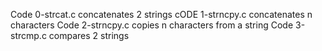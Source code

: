 Code 0-strcat.c concatenates 2 strings
cODE 1-strncpy.c concatenates n characters
Code 2-strncpy.c copies n characters from a string
Code 3-strcmp.c compares 2 strings
